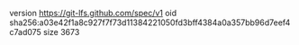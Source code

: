 version https://git-lfs.github.com/spec/v1
oid sha256:a03e42f1a8c927f7f73d11384221050fd3bff4384a0a357bb96d7eef4c7ad075
size 3673
